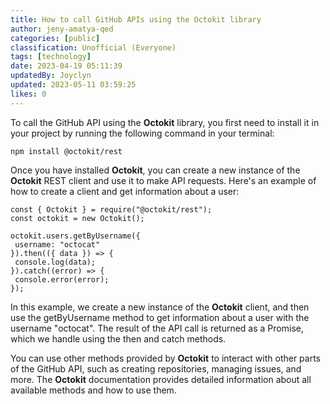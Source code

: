 ```yaml
---
title: How to call GitHub APIs using the Octokit library
author: jeny-amatya-qed
categories: [public]
classification: Unofficial (Everyone)
tags: [technology]
date: 2023-04-19 05:11:39
updatedBy: Joyclyn
updated: 2023-05-11 03:59:25
likes: 0
---
```


To call the GitHub API using the **Octokit** library, you first need to install it in your project by running the following command in your terminal:

```
npm install @octokit/rest
```

Once you have installed **Octokit**, you can create a new instance of the **Octokit** REST client and use it to make API requests. Here's an example of how to create a client and get information about a user:

```
const { Octokit } = require("@octokit/rest");
const octokit = new Octokit();

octokit.users.getByUsername({
 username: "octocat"
}).then(({ data }) => {
 console.log(data);
}).catch((error) => {
 console.error(error);
});
```

In this example, we create a new instance of the **Octokit** client, and then use the getByUsername method to get information about a user with the username "octocat". The result of the API call is returned as a Promise, which we handle using the then and catch methods.

You can use other methods provided by **Octokit** to interact with other parts of the GitHub API, such as creating repositories, managing issues, and more. The **Octokit** documentation provides detailed information about all available methods and how to use them.